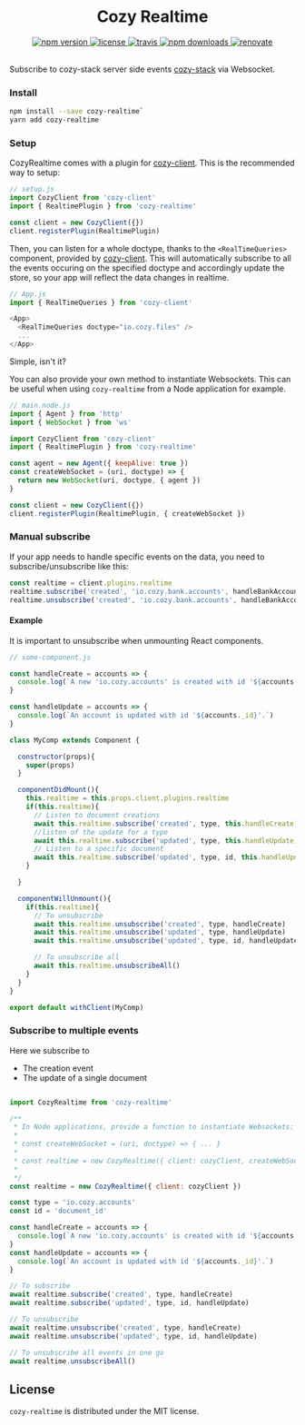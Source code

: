 <h1 align="center">Cozy Realtime</h1>

<div align="center">
  <a href="https://www.npmjs.com/package/cozy-realtime">
    <img src="https://img.shields.io/npm/v/cozy-realtime.svg" alt="npm version" />
  </a>
  <a href="https://github.com/cozy/cozy-libs/blob/master/LICENSE">
    <img src="https://img.shields.io/npm/l/cozy-realtime.svg" alt="license" />
  </a>
  <a href="https://travis-ci.org/cozy/cozy-realtime">
    <img src="https://img.shields.io/travis/cozy/cozy-realtime.svg" alt="travis" />
  </a>
  <a href="https://npmcharts.com/compare/cozy-realtime">
    <img src="https://img.shields.io/npm/dm/cozy-realtime.svg" alt="npm downloads" />
  </a>
  <a href="https://renovateapp.com/">
    <img src="https://img.shields.io/badge/renovate-enabled-brightgreen.svg" alt="renovate" />
  </a>
</div>

<br />

Subscribe to cozy-stack server side events [cozy-stack](https://github.com/cozy/cozy-stack) via Websocket.

### Install

```bash
npm install --save cozy-realtime`
yarn add cozy-realtime
```

### Setup

CozyRealtime comes with a plugin for [cozy-client](https://github.com/cozy/cozy-client).
This is the recommended way to setup:

```js
// setup.js
import CozyClient from 'cozy-client'
import { RealtimePlugin } from 'cozy-realtime'

const client = new CozyClient({})
client.registerPlugin(RealtimePlugin)
```

Then, you can listen for a whole doctype, thanks to the `<RealTimeQueries>` component, provided by [cozy-client](https://github.com/cozy/cozy-client).
This will automatically subscribe to all the events occuring on the specified doctype and accordingly update the store, so your app will reflect the data changes in realtime.

```js
// App.js
import { RealTimeQueries } from 'cozy-client'

<App>
  <RealTimeQueries doctype="io.cozy.files" />
  ...
</App>

```

Simple, isn't it?

You can also provide your own method to instantiate Websockets. This can be useful when using `cozy-realtime` from a Node application for example.

```js
// main.node.js
import { Agent } from 'http'
import { WebSocket } from 'ws'

import CozyClient from 'cozy-client'
import { RealtimePlugin } from 'cozy-realtime'

const agent = new Agent({ keepAlive: true })
const createWebSocket = (uri, doctype) => {
  return new WebSocket(uri, doctype, { agent })
}

const client = new CozyClient({})
client.registerPlugin(RealtimePlugin, { createWebSocket })
```

### Manual subscribe

If your app needs to handle specific events on the data, you need to subscribe/unsubscribe like this:

```js
const realtime = client.plugins.realtime
realtime.subscribe('created', 'io.cozy.bank.accounts', handleBankAccountCreated)
realtime.unsubscribe('created', 'io.cozy.bank.accounts', handleBankAccountCreated)
```

#### Example

It is important to unsubscribe when unmounting React components.

```js
// some-component.js

const handleCreate = accounts => {
  console.log(`A new 'io.cozy.accounts' is created with id '${accounts._id}'.`)
}

const handleUpdate = accounts => {
  console.log(`An account is updated with id '${accounts._id}'.`)
}

class MyComp extends Component {

  constructor(props){
    super(props)
  }

  componentDidMount(){
    this.realtime = this.props.client.plugins.realtime
    if(this.realtime){
      // Listen to document creations
      await this.realtime.subscribe('created', type, this.handleCreate)
      //listen of the update for a type
      await this.realtime.subscribe('updated', type, this.handleUpdate)
      // Listen to a specific document
      await this.realtime.subscribe('updated', type, id, this.handleUpdate)
    }

  }

  componentWillUnmount(){
    if(this.realtime){
      // To unsubscribe
      await this.realtime.unsubscribe('created', type, handleCreate)
      await this.realtime.unsubscribe('updated', type, handleUpdate)
      await this.realtime.unsubscribe('updated', type, id, handleUpdate)

      // To unsubscribe all
      await this.realtime.unsubscribeAll()
    }
  }
}

export default withClient(MyComp)

```

### Subscribe to multiple events

Here we subscribe to

- The creation event
- The update of a single document

```js

import CozyRealtime from 'cozy-realtime'

/**
 * In Node applications, provide a function to instantiate Websockets:
 *
 * const createWebSocket = (uri, doctype) => { ... }
 *
 * const realtime = new CozyRealtime({ client: cozyClient, createWebSocket })
 *
 */
const realtime = new CozyRealtime({ client: cozyClient })

const type = 'io.cozy.accounts'
const id = 'document_id'

const handleCreate = accounts => {
  console.log(`A new 'io.cozy.accounts' is created with id '${accounts._id}'.`)
}
const handleUpdate = accounts => {
  console.log(`An account is updated with id '${accounts._id}'.`)
}

// To subscribe
await realtime.subscribe('created', type, handleCreate)
await realtime.subscribe('updated', type, id, handleUpdate)

// To unsubscribe
await realtime.unsubscribe('created', type, handleCreate)
await realtime.unsubscribe('updated', type, id, handleUpdate)

// To unsubscribe all events in one go
await realtime.unsubscribeAll()
```

## License

`cozy-realtime` is distributed under the MIT license.
